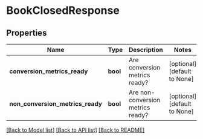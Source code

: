 # BookClosedResponse

## Properties
Name | Type | Description | Notes
------------ | ------------- | ------------- | -------------
**conversion_metrics_ready** | **bool** | Are conversion metrics ready? | [optional] [default to None]
**non_conversion_metrics_ready** | **bool** | Are non-conversion metrics ready? | [optional] [default to None]

[[Back to Model list]](../README.md#documentation-for-models) [[Back to API list]](../README.md#documentation-for-api-endpoints) [[Back to README]](../README.md)


